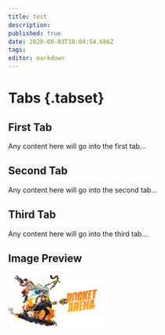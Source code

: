 ```yaml
---
title: test
description: 
published: true
date: 2020-08-03T18:04:54.666Z
tags: 
editor: markdown
---
```


# Tabs {.tabset}
## First Tab

Any content here will go into the first tab...

## Second Tab

Any content here will go into the second tab...

## Third Tab

Any content here will go into the third tab...


## Image Preview
<a class="spotlight" href="/ra_primary-art_crop_3840x2160.jpg">
    <img alt="ra_wiki-home.jpg" src="/ra_primary-art_crop_3840x2160.jpg" width="200">
</a>
